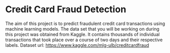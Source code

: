 <h1>Credit Card Fraud Detection</h1>

The aim of this project is to predict fraudulent credit card transactions using machine learning models. 
The data set that you will be working on during this project was obtained from Kaggle. It contains thousands of individual transactions that took place over a course of two days and their respective labels.
Dataset url: https://www.kaggle.com/mlg-ulb/creditcardfraud
